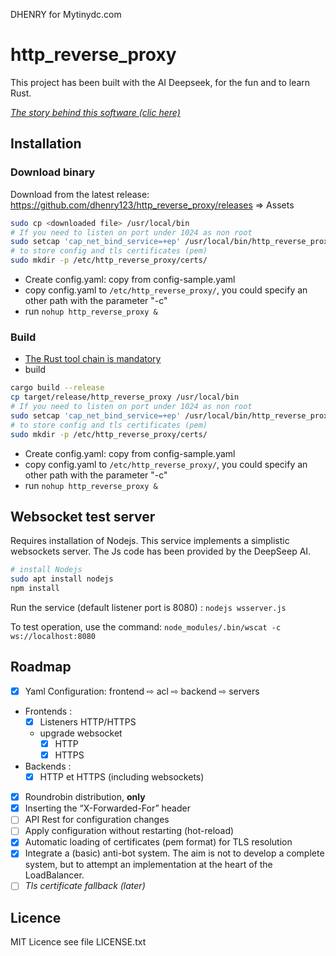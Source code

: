 DHENRY for Mytinydc.com

# http_reverse_proxy

This project has been built with the AI Deepseek, for the fun and to learn Rust.

<a href="https://www.mytinydc.com/en/blog/news-2025-mai-11/" target="_story">_The story behind this software (clic here)_</a>

## Installation

### Download binary

Download from the latest release: <https://github.com/dhenry123/http_reverse_proxy/releases> => Assets

```bash
sudo cp <downloaded file> /usr/local/bin
# If you need to listen on port under 1024 as non root
sudo setcap 'cap_net_bind_service=+ep' /usr/local/bin/http_reverse_proxy
# to store config and tls certificates (pem)
sudo mkdir -p /etc/http_reverse_proxy/certs/
```

- Create config.yaml: copy from config-sample.yaml
- copy config.yaml to `/etc/http_reverse_proxy/`, you could specify an other path with the parameter "-c"
- run `nohup http_reverse_proxy &`

### Build

- <a href="https://www.rust-lang.org/tools/install" target="_rust">The Rust tool chain is mandatory</a>
- build

```bash
cargo build --release
cp target/release/http_reverse_proxy /usr/local/bin
# If you need to listen on port under 1024 as non root
sudo setcap 'cap_net_bind_service=+ep' /usr/local/bin/http_reverse_proxy
# to store config and tls certificates (pem)
sudo mkdir -p /etc/http_reverse_proxy/certs/
```

- Create config.yaml: copy from config-sample.yaml
- copy config.yaml to `/etc/http_reverse_proxy/`, you could specify an other path with the parameter "-c"
- run `nohup http_reverse_proxy &`

## Websocket test server

Requires installation of Nodejs. This service implements a simplistic websockets server. The Js code has been provided by the DeepSeep AI.

```bash
# install Nodejs
sudo apt install nodejs
npm install
```

Run the service (default listener port is 8080) : `nodejs wsserver.js`

To test operation, use the command: `node_modules/.bin/wscat -c ws://localhost:8080`

## Roadmap

- [x] Yaml Configuration: frontend ⇨ acl ⇨ backend ⇨ servers
- Frontends :
  - [x] Listeners HTTP/HTTPS
  - upgrade websocket
    - [x] HTTP
    - [x] HTTPS
- Backends :
  - [x] HTTP et HTTPS (including websockets)
- [x] Roundrobin distribution, **only**
- [x] Inserting the “X-Forwarded-For” header
- [ ] API Rest for configuration changes
- [ ] Apply configuration without restarting (hot-reload)
- [x] Automatic loading of certificates (pem format) for TLS resolution
- [x] Integrate a (basic) anti-bot system. The aim is not to develop a complete system, but to attempt an implementation at the heart of the LoadBalancer.
- [ ] _Tls certificate fallback (later)_

## Licence

MIT Licence see file LICENSE.txt
